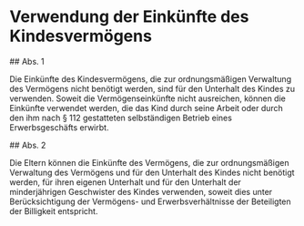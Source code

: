 # Verwendung der Einkünfte des Kindesvermögens



\#\# Abs. 1

 Die Einkünfte des Kindesvermögens, die zur ordnungsmäßigen Verwaltung des Vermögens nicht benötigt werden, sind für den Unterhalt des Kindes zu verwenden. Soweit die Vermögenseinkünfte nicht ausreichen, können die Einkünfte verwendet werden, die das Kind durch seine Arbeit oder durch den ihm nach § 112 gestatteten selbständigen Betrieb eines Erwerbsgeschäfts erwirbt.

\#\# Abs. 2

 Die Eltern können die Einkünfte des Vermögens, die zur ordnungsmäßigen Verwaltung des Vermögens und für den Unterhalt des Kindes nicht benötigt werden, für ihren eigenen Unterhalt und für den Unterhalt der minderjährigen Geschwister des Kindes verwenden, soweit dies unter Berücksichtigung der Vermögens\- und Erwerbsverhältnisse der Beteiligten der Billigkeit entspricht. 

